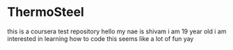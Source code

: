 # ThermoSteel
this is a coursera test repository
hello my nae is shivam
i am 19 year old
i am interested in learning how to code
this seems like a lot of fun
yay
